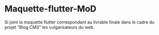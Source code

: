 # Maquette-flutter-MoD
Si joint la maquette flutter correspondant au livrable finale dans le cadre du projet "Blog CMS" les vulgarisateurs du web.
